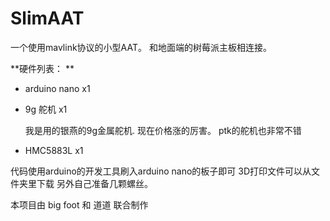 # SlimAAT


一个使用mavlink协议的小型AAT。 和地面端的树莓派主板相连接。

**硬件列表： **



- arduino nano      x1

- 9g 舵机           x1  

	我是用的银燕的9g金属舵机. 现在价格涨的厉害。 ptk的舵机也非常不错

- HMC5883L          x1

代码使用arduino的开发工具刷入arduino nano的板子即可
3D打印文件可以从文件夹里下载
另外自己准备几颗螺丝。

本项目由 big foot 和 道道 联合制作


